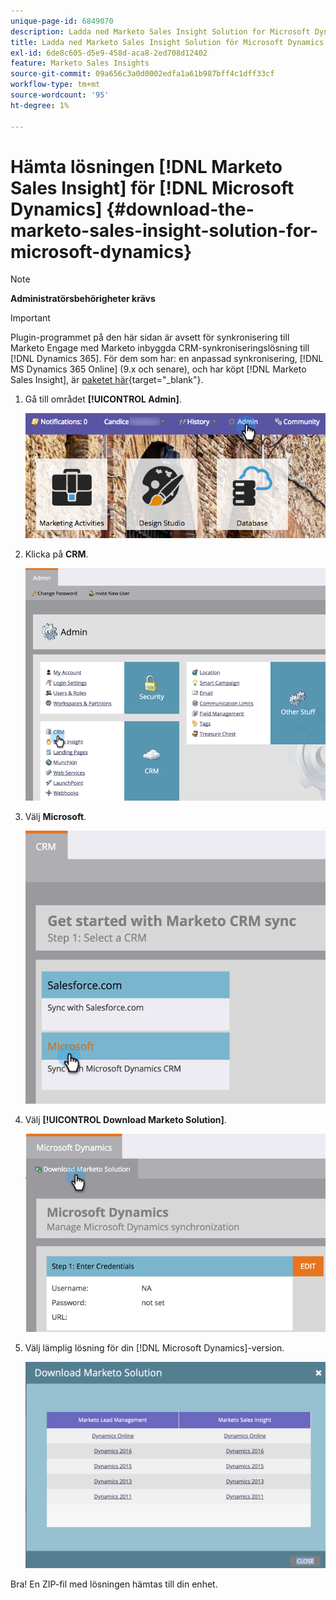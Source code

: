 ```yaml
---
unique-page-id: 6849070
description: Ladda ned Marketo Sales Insight Solution for Microsoft Dynamics - Marketo Docs - produktdokumentation
title: Ladda ned Marketo Sales Insight Solution för Microsoft Dynamics
exl-id: 6de8c605-d5e9-458d-aca8-2ed708d12402
feature: Marketo Sales Insights
source-git-commit: 09a656c3a0d0002edfa1a61b987bff4c1dff33cf
workflow-type: tm+mt
source-wordcount: '95'
ht-degree: 1%

---
```


# Hämta lösningen [!DNL Marketo Sales Insight] för [!DNL Microsoft Dynamics] {#download-the-marketo-sales-insight-solution-for-microsoft-dynamics}

>[!NOTE]
>
>**Administratörsbehörigheter krävs**

>[!IMPORTANT]
>
>Plugin-programmet på den här sidan är avsett för synkronisering till Marketo Engage med Marketo inbyggda CRM-synkroniseringslösning till [!DNL Dynamics 365]. För dem som har: en anpassad synkronisering, [!DNL MS Dynamics 365 Online] (9.x och senare), och har köpt [!DNL Marketo Sales Insight], är [paketet här](https://mktg-cdn.marketo.com/community/MarketoSalesInsight_NonNative.zip){target="_blank"}.

1. Gå till området **[!UICONTROL Admin]**.

   ![](assets/mainnavhand.png)

1. Klicka på **CRM**.

   ![](assets/image2015-3-11-13-3a7-3a11.png)

1. Välj **Microsoft**.

   ![](assets/image2016-5-3.png)

1. Välj **[!UICONTROL Download Marketo Solution]**.

   ![](assets/image2015-3-11-13-3a10-3a4.png)

1. Välj lämplig lösning för din [!DNL Microsoft Dynamics]-version.

   ![](assets/msd-online.png)

Bra! En ZIP-fil med lösningen hämtas till din enhet.
